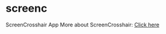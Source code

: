 # screenc
ScreenCrosshair App
More about ScreenCrosshair: [Click here](https://albert12-ai.github.io/screencrosshair/#info)
  

